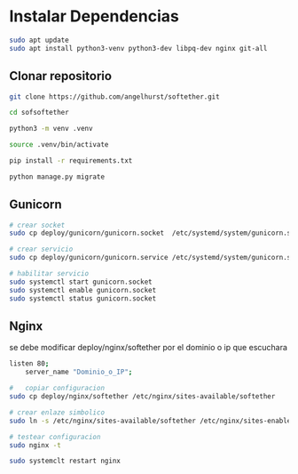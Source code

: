 # Instalar Dependencias

```bash
sudo apt update
sudo apt install python3-venv python3-dev libpq-dev nginx git-all
```

## Clonar repositorio 
```bash
git clone https://github.com/angelhurst/softether.git

cd sofsoftether

python3 -m venv .venv

source .venv/bin/activate

pip install -r requirements.txt

python manage.py migrate
```

## Gunicorn

```bash
# crear socket 
sudo cp deploy/gunicorn/gunicorn.socket  /etc/systemd/system/gunicorn.socket

# crear servicio
sudo cp deploy/gunicorn/gunicorn.service /etc/systemd/system/gunicorn.service

# habilitar servicio
sudo systemctl start gunicorn.socket
sudo systemctl enable gunicorn.socket
sudo systemctl status gunicorn.socket
```


## Nginx

se debe modificar deploy/nginx/softether por el dominio o ip que escuchara

```bash
listen 80;
    server_name "Dominio_o_IP";
```

```bash
#   copiar configuracion
sudo cp deploy/nginx/softether /etc/nginx/sites-available/softether

# crear enlaze simbolico
sudo ln -s /etc/nginx/sites-available/softether /etc/nginx/sites-enabled

# testear configuracion
sudo nginx -t

sudo systemclt restart nginx

```

